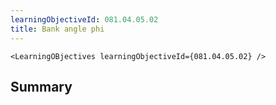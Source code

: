 ```yaml
---
learningObjectiveId: 081.04.05.02
title: Bank angle phi
---
```


```tsx eval
<LearningOBjectives learningObjectiveId={081.04.05.02} />
```

## Summary
